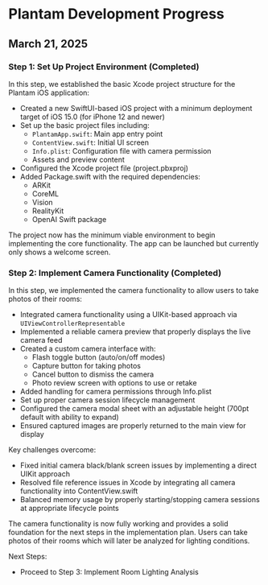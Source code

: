 # Plantam Development Progress

## March 21, 2025

### Step 1: Set Up Project Environment (Completed)

In this step, we established the basic Xcode project structure for the Plantam iOS application:

- Created a new SwiftUI-based iOS project with a minimum deployment target of iOS 15.0 (for iPhone 12 and newer)
- Set up the basic project files including:
  - `PlantamApp.swift`: Main app entry point
  - `ContentView.swift`: Initial UI screen
  - `Info.plist`: Configuration file with camera permission
  - Assets and preview content
- Configured the Xcode project file (project.pbxproj)
- Added Package.swift with the required dependencies:
  - ARKit
  - CoreML
  - Vision
  - RealityKit
  - OpenAI Swift package

The project now has the minimum viable environment to begin implementing the core functionality. The app can be launched but currently only shows a welcome screen.

### Step 2: Implement Camera Functionality (Completed)

In this step, we implemented the camera functionality to allow users to take photos of their rooms:

- Integrated camera functionality using a UIKit-based approach via `UIViewControllerRepresentable`
- Implemented a reliable camera preview that properly displays the live camera feed
- Created a custom camera interface with:
  - Flash toggle button (auto/on/off modes)
  - Capture button for taking photos
  - Cancel button to dismiss the camera
  - Photo review screen with options to use or retake
- Added handling for camera permissions through Info.plist
- Set up proper camera session lifecycle management
- Configured the camera modal sheet with an adjustable height (700pt default with ability to expand)
- Ensured captured images are properly returned to the main view for display

Key challenges overcome:
- Fixed initial camera black/blank screen issues by implementing a direct UIKit approach
- Resolved file reference issues in Xcode by integrating all camera functionality into ContentView.swift
- Balanced memory usage by properly starting/stopping camera sessions at appropriate lifecycle points

The camera functionality is now fully working and provides a solid foundation for the next steps in the implementation plan. Users can take photos of their rooms which will later be analyzed for lighting conditions.

Next Steps:
- Proceed to Step 3: Implement Room Lighting Analysis